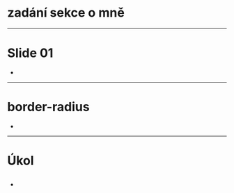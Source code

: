 <!-- .slide: data-state="c-slide-inter" -->

# zadání sekce o mně

---

# Slide 01

>>>
*

---

# border-radius

>>>
*

---

<!-- .slide: data-state="c-slide-task" -->

# Úkol

##

>>>
*
